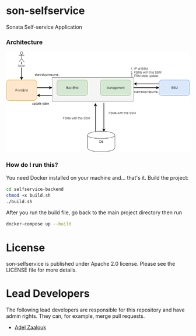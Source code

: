 # son-selfservice
Sonata Self-service Application


### Architecture
![Architecture](self-service-portal.png?raw=true "Self-service Portal Architecture")


### How do I run this?
You need Docker installed on your machine and... that's it. Build the project:

```bash
cd selfservice-backend
chmod +x build.sh
./build.sh
```

After you run the build file, go back to the main project directory then run

```bash
docker-compose up --build 
```
# License
son-selfservice is published under Apache 2.0 license. Please see the LICENSE file for more details.



# Lead Developers
The following lead developers are responsible for this repository and have admin rights. They can, for example, merge pull requests.
- [Adel Zaalouk](https://github.com/zanetworker)
